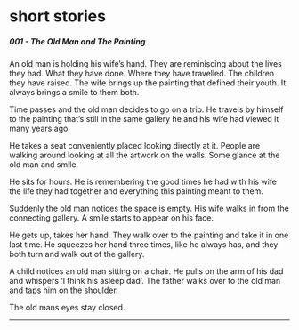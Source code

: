 <h1> short stories </h1>

<h5> 001 - The Old Man and The Painting </h5>

 <p>An old man is holding his wife’s hand. 
They are reminiscing about the lives they had. What they have done. Where they have travelled. The children they have raised. 
The wife brings up the painting that defined their youth. It always brings a smile to them both. 

Time passes and the old man decides to go on a trip. He travels by himself to the painting that’s still in the same gallery he and his wife had viewed it many years ago. 

He takes a seat conveniently placed looking directly at it. People are walking around looking at all the artwork on the walls. Some glance at the old man and smile.  

He sits for hours. He is remembering the good times he had with his wife the life they had together and everything this painting meant to them.

Suddenly the old man notices the space is empty. His wife walks in from the connecting gallery. A smile starts to appear on his face. 

He gets up, takes her hand. They walk over to the painting and take it in one last time. He squeezes her hand three times, like he always has, and they both turn and walk out of the gallery. 

A child notices an old man sitting on a chair. He pulls on the arm of his dad and whispers ‘I think his asleep dad’.
The father walks over to the old man and taps him on the shoulder. 

The old mans eyes stay closed.</p>

---

